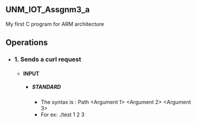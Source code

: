 ## UNM_IOT_Assgnm3_a
My first C program for ARM architecture

## Operations
 - ### 1. Sends a curl request
      - #### INPUT
          - ##### STANDARD
            - The syntax is : Path <Argument 1> <Argument 2> <Argument 3>
            - For ex: ./test 1 2 3
